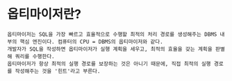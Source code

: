 # 옵티마이저란?
    옵티마이저는 SQL을 가장 빠르고 효율적으로 수행할 최적의 처리 경로를 생성해주는 DBMS 내부의 핵심 엔진이다. 컴퓨터의 CPU = DBMS의 옵티마이저와 같다. 
    개발자가 SQL을 작성하면 옵티마이저가 실행 계획을 세우고, 최적의 효율을 갖는 계획을 판별해 쿼리를 수행한다.
    옵티마이저가 항상 최적의 실행 경로를 보장하는 것은 아니기 때문에, 직접 최적의 실행 경로를 작성해주는 것을 '힌트'라고 부른다.
